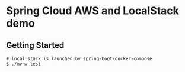 # Spring Cloud AWS and LocalStack demo
## Getting Started
```
# local stack is launched by spring-boot-docker-compose
$ ./mvnw test
```